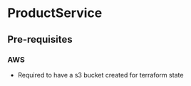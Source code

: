 # ProductService

## Pre-requisites
### AWS
- Required to have a s3 bucket created for terraform state